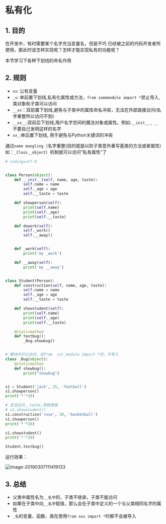# 私有化

## 1. 目的

在开发中，有时需要某个名字充当变量名，但是不巧 已经被之前的代码开发者所使用，那此时该怎样实现呢？怎样才能实现私有的功能呢？

本节学习下各种下划线的命名作用

## 2. 规则

+ `xx`: 公有变量
+ `_x`: 单前置下划线,私有化属性或方法，`from somemodule import *`禁止导入,类对象和子类可以访问
+ `__xx`：双前置下划线,避免与子类中的属性命名冲突，无法在外部直接访问(名字重整所以访问不到)
+ `__xx__`:双前后下划线,用户名字空间的魔法对象或属性。例如:`__init__` ,` __`
  不要自己发明这样的名字
+ `xx_`:单后置下划线, 用于避免与Python关键词的冲突

通过`name mangling`（名字重整(目的就是以防子类意外重写基类的方法或者属性)如：`_Class__object`）机制就可以访问”私有属性“了

```python
# coding=utf-8


class Person(object):
    def __init__(self, name, age, taste):
        self.name = name
        self._age = age 
        self.__taste = taste

    def showperson(self):
        print(self.name)
        print(self._age)
        print(self.__taste)

    def dowork(self):
        self._work()
        self.__away()


    def _work(self):
        print('my _work')

    def __away(self):
        print('my __away')


class Student(Person):
    def construction(self, name, age, taste):
        self.name = name
        self._age = age 
        self.__taste = taste

    def showstudent(self):
        print(self.name)
        print(self._age)
        print(self.__taste)

    @staticmethod
    def testbug():
        _Bug.showbug()


# 模块内可以访问，当from  cur_module import *时，不导入
class _Bug(object):
    @staticmethod
    def showbug():
        print("showbug")


s1 = Student('jack', 25, 'football')
s1.showperson()
print('*'*20)

# 无法访问__taste,导致报错
# s1.showstudent() 
s1.construction('rose', 30, 'basketball')
s1.showperson()
print('*'*20)

s1.showstudent()
print('*'*20)

Student.testbug()
```
运行效果：

![image-20190307111419133](./assets/image-20190307111419133.png)

## 3. 总结

* 父类中属性名为`__名字`的，子类不继承，子类不能访问
* 如果在子类中向`__名字`赋值，那么会在子类中定义的一个与父类相同名字的属性
* `_名`的变量、函数、类在使用`from xxx import *`时都不会被导入
